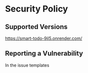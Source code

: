 # Security Policy

## Supported Versions

https://smart-todo-9il5.onrender.com/
## Reporting a Vulnerability

In the issue templates
